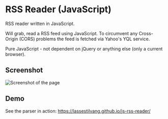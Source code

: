# RSS Reader (JavaScript)
RSS reader written in JavaScript.

Will grab, read a RSS feed using JavaScript. To circumvent any Cross-Origin (CORS) problems the feed is fetched via Yahoo's YQL service.

Pure JavaScript - not dependent on jQuery or anything else (only a current browser).

## Screenshot
![Screenshot of the page](https://lassestilvang.github.io/js-rss-reader/screenshot.png "Screenshot")

## Demo
See the parser in action: https://lassestilvang.github.io/js-rss-reader/
